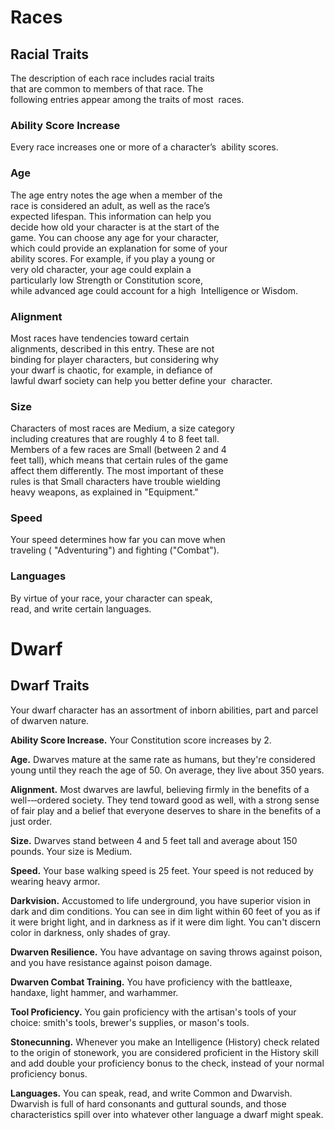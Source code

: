 # Races

## Racial Traits

The description of each race includes racial traits 
that are common to members of that race. The 
following entries appear among the traits of most 
races.

### Ability Score Increase
Every race increases one or more of a character’s 
ability scores.

### Age
The age entry notes the age when a member of the 
race is considered an adult, as well as the race’s 
expected lifespan. This information can help you 
decide how old your character is at the start of the 
game. You can choose any age for your character, 
which could provide an explanation for some of your 
ability scores. For example, if you play a young or 
very old character, your age could explain a 
particularly low Strength or Constitution score, 
while advanced age could account for a high 
Intelligence or Wisdom.

### Alignment
Most races have tendencies toward certain 
alignments, described in this entry. These are not 
binding for player characters, but considering why 
your dwarf is chaotic, for example, in defiance of 
lawful dwarf society can help you better define your 
character.

### Size
Characters of most races are Medium, a size category 
including creatures that are roughly 4 to 8 feet tall. 
Members of a few races are Small (between 2 and 4 
feet tall), which means that certain rules of the game 
affect them differently. The most important of these 
rules is that Small characters have trouble wielding 
heavy weapons, as explained in "Equipment."

### Speed
Your speed determines how far you can move when 
traveling ( "Adventuring") and fighting ("Combat").

### Languages
By virtue of your race, your character can speak, 
read, and write certain languages. 


# Dwarf

## Dwarf Traits

Your dwarf character has an assortment of inborn
abilities, part and parcel of dwarven nature.

**Ability Score Increase.** Your Constitution score
increases by 2.

**Age.** Dwarves mature at the same rate as humans,
but they're considered young until they reach the
age of 50. On average, they live about 350 years.

**Alignment.** Most dwarves are lawful, believing
firmly in the benefits of a well-­‐‑ordered society. They
tend toward good as well, with a strong sense of fair
play and a belief that everyone deserves to share in
the benefits of a just order.

**Size.** Dwarves stand between 4 and 5 feet tall and
average about 150 pounds. Your size is Medium.

**Speed.** Your base walking speed is 25 feet. Your
speed is not reduced by wearing heavy armor.

**Darkvision.** Accustomed to life underground, you
have superior vision in dark and dim conditions. You
can see in dim light within 60 feet of you as if it were
bright light, and in darkness as if it were dim light.
You can't discern color in darkness, only shades of
gray.

**Dwarven Resilience.** You have advantage on
saving throws against poison, and you have
resistance against poison damage.

**Dwarven Combat Training.** You have proficiency
with the battleaxe, handaxe, light hammer, and
warhammer.

**Tool Proficiency.** You gain proficiency with the
artisan's tools of your choice: smith's tools, brewer's
supplies, or mason's tools.

**Stonecunning.** Whenever you make an
Intelligence (History) check related to the origin of
stonework, you are considered proficient in the
History skill and add double your proficiency bonus
to the check, instead of your normal proficiency
bonus.

**Languages.** You can speak, read, and write
Common and Dwarvish. Dwarvish is full of hard
consonants and guttural sounds, and those
characteristics spill over into whatever other
language a dwarf might speak.

